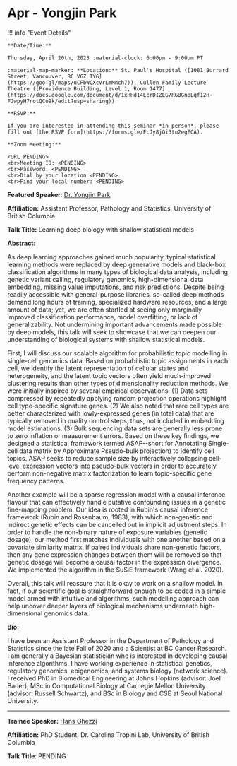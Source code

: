 # Apr - Yongjin Park

!!! info "Event Details"

    **Date/Time:**

    Thursday, April 20th, 2023 :material-clock: 6:00pm - 9:00pm PT

    :material-map-marker: **Location:** St. Paul's Hospital ([1081 Burrard Street, Vancouver, BC V6Z 1Y6](https://goo.gl/maps/uCFbWCXcVrLmMnch7)), Cullen Family Lecture Theatre ([Providence Building, Level 1, Room 1477](https://docs.google.com/document/d/1xHHd14LcrDIZLG7RGBGneLgf12H-FJwpyH7rotQCo9k/edit?usp=sharing))

    **RSVP:**

    If you are interested in attending this seminar *in person*, please fill out [the RSVP form](https://forms.gle/FcJy8jGi3tu2egECA).

    **Zoom Meeting:**

    <URL PENDING>
    <br>Meeting ID: <PENDING>
    <br>Password: <PENDING>
    <br>Dial by your location <PENDING>
    <br>Find your local number: <PENDING>

**Featured Speaker**: [Dr. Yongjin Park](https://ypark.github.io/)

**Affiliation:** Assistant Professor, Pathology and Statistics, University of British Columbia

**Talk Title:** Learning deep biology with shallow statistical models

**Abstract:**

As deep learning approaches gained much popularity, typical statistical learning methods were replaced by deep generative models and black-box classification algorithms in many types of biological data analysis, including genetic variant calling, regulatory genomics, high-dimensional data embedding, missing value imputations, and risk predictions. Despite being readily accessible with general-purpose libraries, so-called deep methods demand long hours of training, specialized hardware resources, and a large amount of data; yet, we are often startled at seeing only marginally improved classification performance, model overfitting, or lack of generalizability. Not undermining important advancements made possible by deep models, this talk will seek to showcase that we can deepen our understanding of biological systems with shallow statistical models.

First, I will discuss our scalable algorithm for probabilistic topic modelling in single-cell genomics data. Based on probabilistic topic assignments in each cell, we identify the latent representation of cellular states and heterogeneity, and the latent topic vectors often yield much-improved clustering results than other types of dimensionality reduction methods. We were initially inspired by several empirical observations: (1) Data sets compressed by repeatedly applying random projection operations highlight cell type-specific signature genes. (2) We also noted that rare cell types are better characterized with lowly-expressed genes (in total data) that are typically removed in quality control steps, thus, not included in embedding model estimations. (3) Bulk sequencing data sets are generally less prone to zero inflation or measurement errors. Based on these key findings, we designed a statistical framework termed ASAP--short for Annotating Single-cell data matrix by Approximate Pseudo-bulk projection) to identify cell topics. ASAP seeks to reduce sample size by interactively collapsing cell-level expression vectors into pseudo-bulk vectors in order to accurately perform non-negative matrix factorization to learn topic-specific gene frequency patterns.

Another example will be a sparse regression model with a causal inference flavour that can effectively handle putative confounding issues in a genetic fine-mapping problem. Our idea is rooted in Rubin's causal inference framework (Rubin and Rosenbaum, 1983), with which non-genetic and indirect genetic effects can be cancelled out in implicit adjustment steps. In order to handle the non-binary nature of exposure variables (genetic dosage), our method first matches individuals with one another based on a covariate similarity matrix. If paired individuals share non-genetic factors, then any gene expression changes between them will be removed so that genetic dosage will become a causal factor in the expression divergence. We implemented the algorithm in the SuSiE framework (Wang et al. 2020).

Overall, this talk will reassure that it is okay to work on a shallow model. In fact, if our scientific goal is straightforward enough to be coded in a simple model armed with intuitive and algorithms, such modelling approach can help uncover deeper layers of biological mechanisms underneath high-dimensional genomics data.

**Bio:**

I have been an Assistant Professor in the Department of Pathology and Statistics since the late Fall of 2020 and a Scientist at BC Cancer Research. I am generally a Bayesian statistician who is interested in developing causal inference algorithms. I have working experience in statistical genetics, regulatory genomics, epigenomics, and systems biology (network science). I received PhD in Biomedical Engineering at Johns Hopkins (advisor: Joel Bader), MSc in Computational Biology at Carnegie Mellon University (advisor: Russell Schwartz), and BSc in Biology and CSE at Seoul National University.

---

**Trainee Speaker:** [Hans Ghezzi](http://tropini.microbiology.ubc.ca/who.html)

**Affiliation:** PhD Student, Dr. Carolina Tropini Lab, University of British Columbia

**Talk Title**: PENDING
